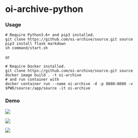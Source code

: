 # oi-archive-python

### Usage

```shell
# Require Python3.6+ and pip3 installed.
git clone https://github.com/oi-archive/source.git source
pip3 install flask markdown
sh command/start.sh
```

or 

```shell
# Require Docker installed.
git clone https://github.com/oi-archive/source.git source
docker image build . -t oi-archive
# and run container with
docker container run --name oi-archive -d -p 8080:8080 -v $PWD/source:/app/source -it oi-archive
```


### Demo

![](https://i.loli.net/2019/10/02/d9EQPpqCDIGXwah.png)

![](https://i.loli.net/2019/10/02/8guPhLr6OEDsC72.png)

<!--![](https://i.loli.net/2019/10/02/eZ34TDzAihKalRC.jpg)-->

![](https://i.loli.net/2019/10/02/nSde1pLvZWNPFlJ.jpg)